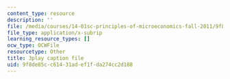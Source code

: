```yaml
---
content_type: resource
description: ''
file: /media/courses/14-01sc-principles-of-microeconomics-fall-2011/9f8de85cc61431adef1fda274cc2d188_pmolioUklXI.srt
file_type: application/x-subrip
learning_resource_types: []
ocw_type: OCWFile
resourcetype: Other
title: 3play caption file
uid: 9f8de85c-c614-31ad-ef1f-da274cc2d188
---
```

